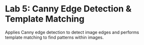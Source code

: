 ﻿# Lab 5: Canny Edge Detection & Template Matching

Applies Canny edge detection to detect image edges and performs template matching to find patterns within images.
